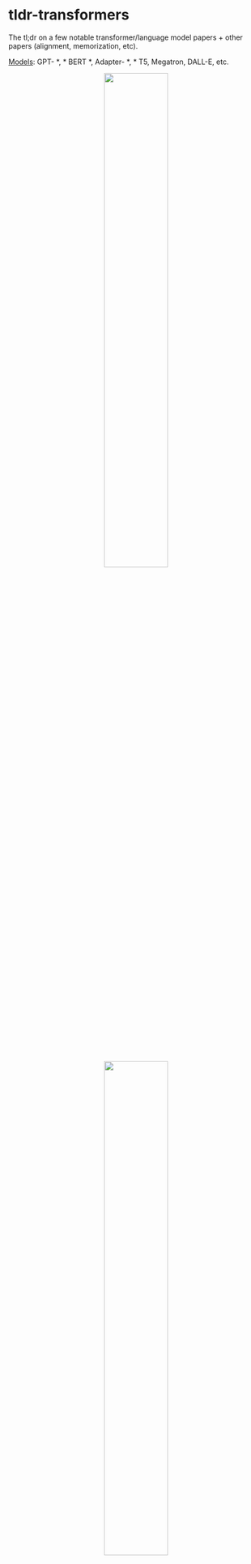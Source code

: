# tldr-transformers

The tl;dr on a few notable transformer/language model papers + other papers (alignment, memorization, etc). 

<ins>Models</ins>: GPT- *, * BERT *, Adapter- *, * T5, Megatron, DALL-E, etc.

<p float="left">
<p align="middle">
  <img src="assets/bert_fig1.png" width="50%" />
  <img src="assets/t5_fig1_clipped.png" width="50%" />
</p>

<div align="center"> 
<b>BERT</b> and <b>T5</b> (art from the original papers)
</div>
<p>
  &nbsp
  &nbsp
  &nbsp
</p> 

Each set of notes includes links to the paper, the original code implementation (if available) and the <i>Huggingface</i> :hugs: implementation.  

<ins>Here is an example</ins>: [t5](notes/t5.md).  

The transformers papers are presented somewhat chronologically below. Go to the ":point_right: Notes :point_left:" column below to find the notes for each paper.  

This repo also includes a [table](notes/bigtable.md) quantifying the differences across transformer papers <ins>all in one table</ins>.  

## Contents

- [Quick Note](#Quick_Note)
- [Motivation](#Motivation)
- [Papers::Transformer Papers](#Models)
- [Papers::1 Table To Rule Them All](#BigTable)
- [Papers::Alignment Papers](#Alignment)
- [Papers::Scaling Law Papers](#Scaling)
- [Papers::LM Memorization Papers](#Memorization)
- [Papers::Limited Label Learning Papers](#FewLabels)
- [How To Contribute](#Contribute)
- [How To Point Our Errors](#Errata)
- [Citation](#Citation)
- [License](#License)

## Quick_Note 

This is *not* an intro to deep learning in NLP. If you are looking for that, I recommend one of the following: [Fast AI's course](https://www.fast.ai/2019/07/08/fastai-nlp/), [one of the Coursera courses](https://www.coursera.org/specializations/natural-language-processing), or [maybe this old thing](https://github.com/will-thompson-k/deeplearning-nlp-models). Come here after that.

## Motivation

With the explosion in papers on all things Transformers the past few years, it seems useful to catalog the salient features/results/insights of each paper in a digestible format. Hence this repo.

## Models

| Model   | Year   | Institute  | Paper   | :point_right: Notes :point_left:   | Original Code    |  Huggingface :hugs: |   Other Repo |
|    :----:   |     :----:   |    :----:   |   :----:   |    :----:   |    :----:   |    :----:   |    :----:   | 
|Transformer   |  2017  | Google|[Attention is All You Need](https://arxiv.org/abs/1706.03762)  | Skipped, too many good write-ups: <ul><li> [Harvard NLP Group](http://nlp.seas.harvard.edu/2018/04/03/attention.html) </li><li> [Jay Alammar](http://jalammar.github.io/illustrated-transformer/) </li><li> [Lilian Weng](https://lilianweng.github.io/lil-log/2018/06/24/attention-attention.html) </li><li> [Something old](https://github.com/will-thompson-k/deeplearning-nlp-models/blob/master/notebooks/transformer/README.md) </li></ul>  | |  ? | |
|GPT-3   |  2018  | OpenAI|[Language Models are Unsupervised Multitask Learners](https://cdn.openai.com/better-language-models/language_models_are_unsupervised_multitask_learners.pdf)  |  To-Do | X |  X | |
|GPT-J-6B   |  2021  | EleutherAI | [GPT-J-6B: 6B Jax-Based Transformer (**public GPT-3**)](https://arankomatsuzaki.wordpress.com/2021/06/04/gpt-j/)  | X | [here](https://github.com/kingoflolz/mesh-transformer-jax) |  x | x |
|BERT   |  2018  | Google|[BERT: Pre-training of Deep Bidirectional Transformers for Language Understanding](https://arxiv.org/abs/1810.04805)  | [BERT notes](notes/bert.md)  | [here](https://github.com/google-research/bert) |  [here](https://huggingface.co/transformers/model_doc/bert.html)  | |
|DistilBERT   |  2019  | Huggingface |[DistilBERT, a distilled version of BERT: smaller, faster, cheaper and lighter](https://arxiv.org/abs/1910.01108)| [DistilBERT notes](notes/distilbert.md)   | |  [here](https://huggingface.co/transformers/model_doc/distilbert.html)  | |
|ALBERT   |  2019  | Google/Toyota |[ALBERT: A Lite BERT for Self-supervised Learning of Language Representations](https://arxiv.org/abs/1909.11942)  |  [ALBERT notes](notes/albert.md) | [here](https://github.com/google-research/albert) |  [here](https://huggingface.co/transformers/model_doc/albert.html)  | |
|RoBERTa   |  2019  |  Facebook|[RoBERTa: A Robustly Optimized BERT Pretraining Approach](https://arxiv.org/abs/1907.11692)  | [RoBERTa notes](notes/roberta.md)   | [here](https://github.com/pytorch/fairseq/blob/master/examples/roberta/README.md) |  [here](https://huggingface.co/transformers/model_doc/roberta.html)  | |
|BART   |  2019  | Facebook |[BART: Denoising Sequence-to-Sequence Pre-training for Natural Language Generation, Translation, and Comprehension](https://arxiv.org/abs/1910.13461)  | [BART notes](notes/bart.md) | [here](https://github.com/pytorch/fairseq/blob/master/examples/bart/README.md) |  [here](https://huggingface.co/transformers/model_doc/bart.html)  |
|T5  |  2019  |  Google|[Exploring the Limits of Transfer Learning with a Unified Text-to-Text Transformer](https://arxiv.org/abs/1910.10683)  | [T5 notes](notes/t5.md)  | [here](https://github.com/google-research/text-to-text-transfer-transformer) |  [here](https://huggingface.co/transformers/model_doc/t5.html)  | |
|Adapter-BERT |  2019  |  Google|[Parameter-Efficient Transfer Learning for NLP](https://arxiv.org/abs/1902.00751)  | [Adapter-BERT notes](notes/adapter_bert.md)  | [here](https://github.com/google-research/adapter-bert) |  -  | [here](https://github.com/Adapter-Hub/adapter-transformers)|
|Megatron-LM |  2019  |  NVIDIA |[Megatron-LM: Training Multi-Billion Parameter Language Models Using Model Parallelism](https://arxiv.org/abs/1909.08053)  | [Megatron notes](notes/megatron.md) | [here](https://github.com/NVIDIA/Megatron-LM) |  -  | [here](https://github.com/Adapter-Hub/adapter-transformers)|
|Reformer  |  2020  | Google |[Reformer: The Efficient Transformer](https://arxiv.org/abs/2001.04451)  | [Reformer notes](notes/reformer.md) | |  [here](https://huggingface.co/transformers/model_doc/reformer.html)  | |
|byT5  |  2021  | Google |[ByT5: Towards a token-free future with pre-trained byte-to-byte models](https://arxiv.org/abs/2105.13626)  | [ByT5 notes](notes/byt5.md) | [here](https://github.com/google-research/byt5) |  [here](https://huggingface.co/transformers/model_doc/byt5.html)  | |
|CLIP |  2021  | OpenAI |[Learning Transferable Visual Models From Natural Language Supervision](https://arxiv.org/abs/2103.00020)  |  [CLIP notes](notes/clip.md) | [here](https://github.com/openai/CLIP) |  [here](https://huggingface.co/transformers/model_doc/clip.html)  | |
|DALL-E  |  2021  | OpenAI|[Zero-Shot Text-to-Image Generation](https://arxiv.org/abs/2102.12092)  | [DALL-E notes](notes/dalle.md)| [here](https://github.com/openai/DALL-E) | -  | |
|Codex  |  2021  | OpenAI|[Evaluating Large Language Models Trained on Code](https://arxiv.org/pdf/2107.03374.pdf)  | [Codex notes](notes/codex.md) | X | -  | |


## BigTable

All of the table summaries found ^ collapsed into one really big table [here](notes/bigtable.md).


## Alignment

| Paper   | Year   | Institute | :point_right: Notes :point_left:     | Codes |
|    :----:   |     :----:   |    :----:   |  :----:   |    :----:   |
| [Fine-Tuning Language Models from Human Preferences](https://arxiv.org/pdf/1909.08593.pdf)| 2019| OpenAI | To-Do | None|


## Scaling

| Paper   | Year   | Institute | :point_right: Notes :point_left:     | Codes |
|    :----:   |     :----:   |    :----:   |  :----:   |    :----:   |
| [Scaling Laws for Neural Language Models](https://arxiv.org/abs/2001.08361)| 2020 | OpenAI | [Scaling laws notes](notes/scaling-laws.md)| None|

## Memorization

| Paper   | Year   | Institute | :point_right: Notes :point_left:     | Codes |
|    :----:   |     :----:   |    :----:   |  :----:   |    :----:   |
| [Extracting Training Data from Large Language Models](https://arxiv.org/abs/2012.07805)| 2021 | Google et al. | To-Do | None|
| [Deduplicating Training Data Makes Language Models Better](https://arxiv.org/abs/2107.06499)| 2021 | Google et al. | To-Do| None|


## FewLabels

| Paper   | Year   | Institute | :point_right: Notes :point_left:     | Codes |
|    :----:   |     :----:   |    :----:   |  :----:   |    :----:   |
| [An Empirical Survey of Data Augmentation for Limited Data Learning in NLP](https://arxiv.org/abs/2106.07499)| 2021 | GIT/UNC | To-Do | None|
| [Learning with fewer labeled examples](https://colinraffel.com/publications/probml2021learning.pdf)| 2021 | Kevin Murphy & Colin Raffel (Preprint: "Probabilistic Machine Learning", Chapter 19) | Worth a read, won't summarize here. | None|

## Contribute

If you are interested in contributing to this repo, feel free to do the following:

1. Fork the repo.
2. Create a Draft PR with the paper of interest (to prevent "in-flight" issues).
3. Use the suggested [template](notes/TEMPLATE.md) to write your "tl;dr". If it's an architecture paper, you may also want to add to the larger table [here](notes/bigtable.md).
4. Submit your PR.

## Errata

Undoubtedly there is information that is incorrect here. Please open an Issue and point it out.

## Citation

```python
@misc{cliff-notes-transformers,
  author = {Thompson, Will},
  url = {https://github.com/will-thompson-k/cliff-notes-transformers},
  year = {2021}
}
```

For the notes above, I've linked the original papers.

## License

MIT
